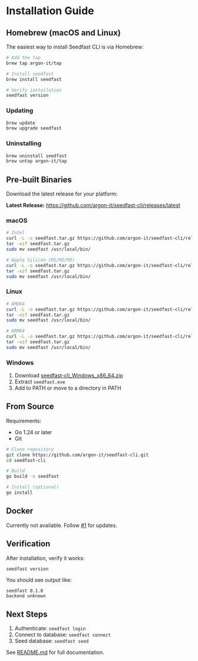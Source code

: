 # Installation Guide

## Homebrew (macOS and Linux)

The easiest way to install Seedfast CLI is via Homebrew:

```bash
# Add the tap
brew tap argon-it/tap

# Install seedfast
brew install seedfast

# Verify installation
seedfast version
```

### Updating

```bash
brew update
brew upgrade seedfast
```

### Uninstalling

```bash
brew uninstall seedfast
brew untap argon-it/tap
```

## Pre-built Binaries

Download the latest release for your platform:

**Latest Release:** https://github.com/argon-it/seedfast-cli/releases/latest

### macOS

```bash
# Intel
curl -L -o seedfast.tar.gz https://github.com/argon-it/seedfast-cli/releases/download/v0.1.0/seedfast-cli_Darwin_x86_64.tar.gz
tar -xzf seedfast.tar.gz
sudo mv seedfast /usr/local/bin/

# Apple Silicon (M1/M2/M3)
curl -L -o seedfast.tar.gz https://github.com/argon-it/seedfast-cli/releases/download/v0.1.0/seedfast-cli_Darwin_arm64.tar.gz
tar -xzf seedfast.tar.gz
sudo mv seedfast /usr/local/bin/
```

### Linux

```bash
# AMD64
curl -L -o seedfast.tar.gz https://github.com/argon-it/seedfast-cli/releases/download/v0.1.0/seedfast-cli_Linux_x86_64.tar.gz
tar -xzf seedfast.tar.gz
sudo mv seedfast /usr/local/bin/

# ARM64
curl -L -o seedfast.tar.gz https://github.com/argon-it/seedfast-cli/releases/download/v0.1.0/seedfast-cli_Linux_arm64.tar.gz
tar -xzf seedfast.tar.gz
sudo mv seedfast /usr/local/bin/
```

### Windows

1. Download [seedfast-cli_Windows_x86_64.zip](https://github.com/argon-it/seedfast-cli/releases/download/v0.1.0/seedfast-cli_Windows_x86_64.zip)
2. Extract `seedfast.exe`
3. Add to PATH or move to a directory in PATH

## From Source

Requirements:
- Go 1.24 or later
- Git

```bash
# Clone repository
git clone https://github.com/argon-it/seedfast-cli.git
cd seedfast-cli

# Build
go build -o seedfast

# Install (optional)
go install
```

## Docker

Currently not available. Follow [#1](https://github.com/argon-it/seedfast-cli/issues) for updates.

## Verification

After installation, verify it works:

```bash
seedfast version
```

You should see output like:
```
seedfast 0.1.0
backend unknown
```

## Next Steps

1. Authenticate: `seedfast login`
2. Connect to database: `seedfast connect`
3. Seed database: `seedfast seed`

See [README.md](README.md) for full documentation.
